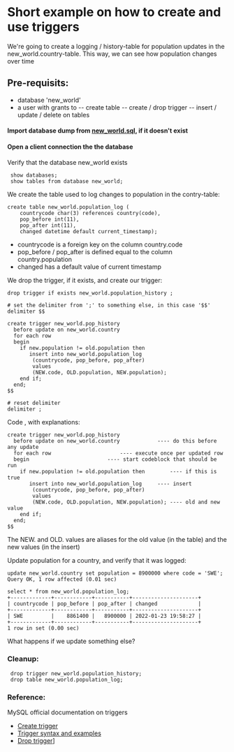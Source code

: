 # Short example on how to create and use triggers 

We're going to create a logging / history-table for population updates in the new_world.country-table.
This way, we can see how population changes over time

## Pre-requisits:
- database 'new_world'
- a user with grants to
-- create table
-- create / drop trigger 
-- insert / update / delete on tables

#### Import database dump from [new_world.sql](https://github.com/foocoding/databases/blob/master/Week1/databases/new_world.sql), if it doesn't exist

#### Open a client connection the the database
Verify that the database new_world exists
```
 show databases;
 show tables from database new_world;
```

We create the table used to log changes to population in the contry-table:
```
create table new_world.population_log (
    countrycode char(3) references country(code),
    pop_before int(11),
    pop_after int(11),
    changed datetime default current_timestamp);
```
- countrycode is a foreign key on the column country.code
- pop_before / pop_after is defined equal to the column country.population
- changed has a default value of current timestamp


We drop the trigger, if it exists, and create our trigger:
```
drop trigger if exists new_world.population_history ;

# set the delimiter from ';' to something else, in this case '$$'
delimiter $$

create trigger new_world.pop_history
  before update on new_world.country
  for each row
  begin
    if new.population != old.population then
       insert into new_world.population_log
        (countrycode, pop_before, pop_after)
        values
        (NEW.code, OLD.population, NEW.population);
    end if;
  end;
$$

# reset delimiter 
delimiter ;
```

Code , with explanations:
```
create trigger new_world.pop_history
  before update on new_world.country			---- do this before any update
  for each row						---- execute once per updated row
  begin							---- start codeblock that should be run
    if new.population != old.population then		---- if this is true
       insert into new_world.population_log		---- insert 
        (countrycode, pop_before, pop_after)
        values
        (NEW.code, OLD.population, NEW.population);	---- old and new value
    end if;
  end;
$$
```
The NEW. and OLD. values are aliases for the old value (in the table) and the new values (in the insert)

Update population for a country, and verify that it was logged:
```
update new_world.country set population = 8900000 where code = 'SWE';
Query OK, 1 row affected (0.01 sec)

select * from new_world.population_log;
+-------------+------------+-----------+---------------------+
| countrycode | pop_before | pop_after | changed             |
+-------------+------------+-----------+---------------------+
| SWE         |    8861400 |   8900000 | 2022-01-23 19:58:27 |
+-------------+------------+-----------+---------------------+
1 row in set (0.00 sec)
```

What happens if we update something else?

### Cleanup:
```
 drop trigger new_world.population_history;
 drop table new_world.population_log;
```

### Reference:
MySQL official documentation on triggers
- [Create trigger](https://dev.mysql.com/doc/refman/8.0/en/create-trigger.html)
- [Trigger syntax and examples](https://dev.mysql.com/doc/refman/8.0/en/trigger-syntax.html)
- [Drop trigger](https://dev.mysql.com/doc/refman/8.0/en/drop-trigger.html)]

